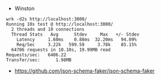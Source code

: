 - Winston

```
wrk -d2s http://localhost:3000/
Running 10s test @ http://localhost:3000/
  2 threads and 10 connections
  Thread Stats   Avg      Stdev     Max   +/- Stdev
    Latency     1.60ms    0.88ms  32.20ms   94.09%
    Req/Sec     3.22k   599.59     3.78k    85.15%
  64706 requests in 10.10s, 19.99MB read
Requests/sec:   6406.22
Transfer/sec:      1.98MB
```

- https://github.com/json-schema-faker/json-schema-faker
